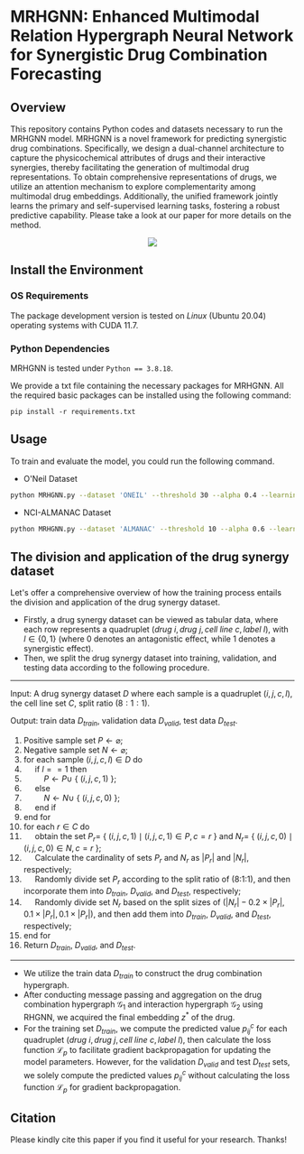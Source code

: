 # MRHGNN: Enhanced Multimodal Relation Hypergraph Neural Network for Synergistic Drug Combination Forecasting


## Overview

This repository contains Python codes and datasets necessary to run the MRHGNN model. MRHGNN is a novel framework for predicting synergistic drug combinations. Specifically, we design a dual-channel architecture to capture the physicochemical attributes of drugs and their interactive synergies, thereby facilitating the generation of multimodal drug representations. To obtain comprehensive representations of drugs, we utilize an attention mechanism to explore complementarity among multimodal drug embeddings. Additionally, the unified framework jointly learns the primary and self-supervised learning tasks, fostering a robust predictive capability. Please take a look at our paper for more details on the method.

<p align="center">

<img src="https://github.com/Redamancy-CX330/MRHGNN/blob/main/Overall%20Framework.png" align="center">

</p>


## Install the Environment

### OS Requirements

The package development version is tested on _Linux_ (Ubuntu 20.04) operating systems with CUDA 11.7.

### Python Dependencies

MRHGNN is tested under ``Python == 3.8.18``. 

We provide a txt file containing the necessary packages for MRHGNN. All the required basic packages can be installed using the following command:

```
pip install -r requirements.txt
```


## Usage

To train and evaluate the model, you could run the following command.

- O'Neil Dataset

```bash
python MRHGNN.py --dataset 'ONEIL' --threshold 30 --alpha 0.4 --learning_rate 1e-3 --weight_decay 1e-6 --epochs 1500
```

- NCI-ALMANAC Dataset

```bash
python MRHGNN.py --dataset 'ALMANAC' --threshold 10 --alpha 0.6 --learning_rate 1e-3 --weight_decay 1e-6 --epochs 1500
```

## The division and application of the drug synergy dataset

Let's offer a comprehensive overview of how the training process entails the division and application of the drug synergy dataset.

- Firstly, a drug synergy dataset can be viewed as tabular data, where each row represents a quadruplet $(drug\ i, drug\ j, cell\ line\ c, label\ l)$, with $l \in \{0,1\}$ (where 0 denotes an antagonistic effect, while 1 denotes a synergistic effect). 
- Then, we split the drug synergy dataset into training, validation, and testing data according to the following procedure.

---
Input: A drug synergy dataset $D$ where each sample is a quadruplet $(i, j, c, l)$, the cell line set $C$, split ratio $(8:1:1)$.

Output: train data $D_{train}$, validation data $D_{valid}$, test data $D_{test}$.

1. Positive sample set $P \leftarrow\varnothing$;
2. Negative sample set $N \leftarrow\varnothing$;
3. for each sample $(i, j, c, l) \in D$ do
4. $~~~~$ if $l==1$ then
5. $~~~~~~~~~P \leftarrow P\cup$ { $(i, j, c,1)$ };
6. $~~~~$ else
7. $~~~~~~~~~N \leftarrow N\cup$ { $(i, j, c,0)$ };
8. $~~~~$ end if
9. end for
10. for each $r \in C$ do
11. $~~~~$ obtain the set $P_r =$ { $(i, j, c,1) \mid  (i, j, c,1) \in P, c = r$ } and $N_r =$ { $(i, j, c,0) \mid (i, j, c,0) \in N, c = r$ };
12. $~~~~$ Calculate the cardinality of sets $P_r$ and $N_r$ as $|P_r|$ and $|N_r|$, respectively;
13. $~~~~$ Randomly divide set $P_r$ according to the split ratio of (8:1:1), and then incorporate them into $D_{train}$, $D_{valid}$, and $D_{test}$, respectively;
14. $~~~~$ Randomly divide set $N_r$ based on the split sizes of $(|N_r|-0.2\times|P_r|, 0.1\times|P_r|, 0.1\times|P_r|)$, and then add them into $D_{train}$, $D_{valid}$, and $D_{test}$, respectively;
15. end for
16. Return $D_{train}$, $D_{valid}$, and $D_{test}$.
---
- We utilize the train data $D_{train}$ to construct the drug combination hypergraph.
- After conducting message passing and aggregation on the drug combination hypergraph $\mathcal{G}_1$ and interaction hypergraph $\mathcal{G}_2$ using RHGNN, we acquired the final embedding $z^*$ of the drug.
- For the training set $D_{train}$, we compute the predicted value $p_{ij}^c$ for each quadruplet $(drug\ i, drug\ j, cell\ line\ c, label\ l)$, then calculate the loss function $\mathcal{L}_ {p}$ to facilitate gradient backpropagation for updating the model parameters. However, for the validation $D_{valid}$ and test $D_{test}$ sets, we solely compute the predicted values $p_{ij}^c$ without calculating the loss function $\mathcal{L}_p$ for gradient backpropagation.

## Citation

Please kindly cite this paper if you find it useful for your research. Thanks!
